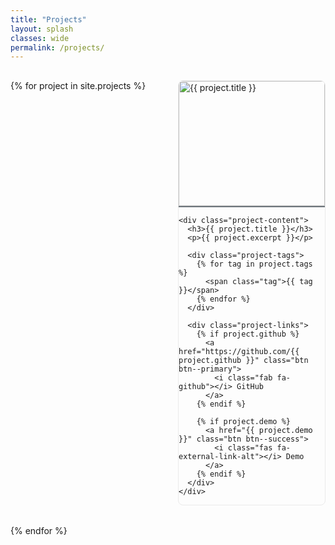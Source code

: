 ```yaml
---
title: "Projects"
layout: splash
classes: wide
permalink: /projects/
---
```


<style>
.projects-container {
  display: grid;
  grid-template-columns: repeat(2, 1fr); /* 2 sütun */
  gap: 2rem;
  padding: 1rem 0;
}

.project-card {
  border: 1px solid #eaeaea;
  border-radius: 8px;
  overflow: hidden;
  transition: transform 0.2s;
}

.project-card:hover {
  transform: translateY(-3px);
}

.project-image img {
  width: 100%;
  height: 200px;
  object-fit: cover;
  border-bottom: 2px solid #6f777d;
}

.project-content {
  padding: 1.5rem;
}

@media (max-width: 768px) {
  .projects-container {
    grid-template-columns: 1fr; /* Mobilde tek sütun */
  }
}
</style>

<div class="projects-container">
{% for project in site.projects %}
  <div class="project-card">
    <div class="project-image">
      <img src="{{ project.image | relative_url }}" alt="{{ project.title }}">
    </div>
    
    <div class="project-content">
      <h3>{{ project.title }}</h3>
      <p>{{ project.excerpt }}</p>
      
      <div class="project-tags">
        {% for tag in project.tags %}
          <span class="tag">{{ tag }}</span>
        {% endfor %}
      </div>

      <div class="project-links">
        {% if project.github %}
          <a href="https://github.com/{{ project.github }}" class="btn btn--primary">
            <i class="fab fa-github"></i> GitHub
          </a>
        {% endif %}
        
        {% if project.demo %}
          <a href="{{ project.demo }}" class="btn btn--success">
            <i class="fas fa-external-link-alt"></i> Demo
          </a>
        {% endif %}
      </div>
    </div>
  </div>
{% endfor %}
</div>
